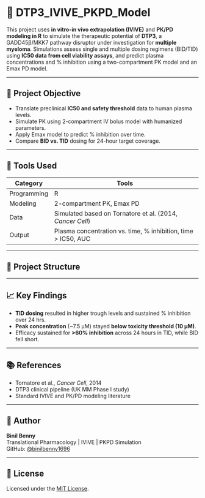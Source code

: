 # 🔬 DTP3_IVIVE_PKPD_Model

This project uses **in vitro-in vivo extrapolation (IVIVE)** and **PK/PD modeling in R** to simulate the therapeutic potential of **DTP3**, a GADD45β/MKK7 pathway disruptor under investigation for **multiple myeloma**. Simulations assess single and multiple dosing regimens (BID/TID) using **IC50 data from cell viability assays**, and predict plasma concentrations and % inhibition using a two-compartment PK model and an Emax PD model.

---

## 🧪 Project Objective

- Translate preclinical **IC50 and safety threshold** data to human plasma levels.
- Simulate PK using 2-compartment IV bolus model with humanized parameters.
- Apply Emax model to predict % inhibition over time.
- Compare **BID vs. TID** dosing for 24-hour target coverage.

---

## 🧰 Tools Used

| Category | Tools |
|----------|-------|
| Programming | R |
| Modeling | 2-compartment PK, Emax PD |
| Data | Simulated based on Tornatore et al. (2014, *Cancer Cell*) |
| Output | Plasma concentration vs. time, % inhibition, time > IC50, AUC |

---

## 📂 Project Structure


---

## 📈 Key Findings

- **TID dosing** resulted in higher trough levels and sustained % inhibition over 24 hrs.
- **Peak concentration** (~7.5 µM) stayed **below toxicity threshold (10 µM)**.
- Efficacy sustained for **>60% inhibition** across 24 hours in TID, while BID fell short.

---

## 📚 References

- Tornatore et al., *Cancer Cell*, 2014  
- DTP3 clinical pipeline (UK MM Phase I study)  
- Standard IVIVE and PK/PD modeling literature

---

## 👤 Author

**Binil Benny**  
Translational Pharmacology | IVIVE | PKPD Simulation  
GitHub: [@binilbenny1696](https://github.com/binilbenny1696)

---

## 🪪 License

Licensed under the [MIT License](LICENSE).

